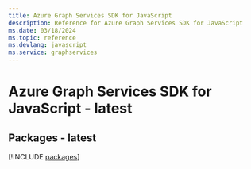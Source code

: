 ```yaml
---
title: Azure Graph Services SDK for JavaScript
description: Reference for Azure Graph Services SDK for JavaScript
ms.date: 03/18/2024
ms.topic: reference
ms.devlang: javascript
ms.service: graphservices
---
```

# Azure Graph Services SDK for JavaScript - latest
## Packages - latest
[!INCLUDE [packages](graph-services-index.md)]
